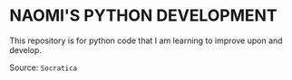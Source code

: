 # NAOMI'S PYTHON DEVELOPMENT

This repository is for python code that I am learning to improve upon and develop.

Source: `Socratica`
